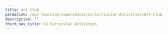 ```yaml
---
title: Art Club
permalink: /our-learning-experiences/Co-Curricular-Activities/Art-Club/
description: ""
third_nav_title: Co Curricular Activities
---
```

